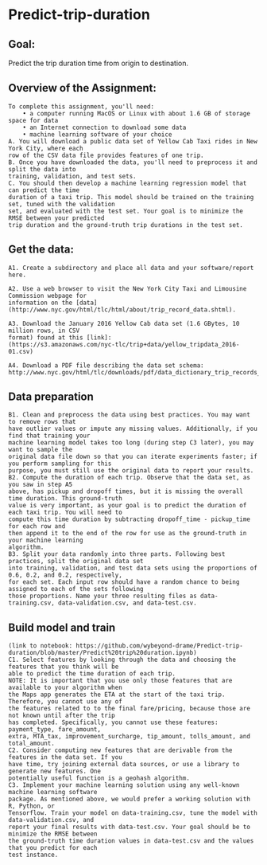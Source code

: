 # Predict-trip-duration
## Goal: 
  Predict the trip duration time from origin to destination. 
## Overview of the Assignment:
    To complete this assignment, you'll need:
        • a computer running MacOS or Linux with about 1.6 GB of storage space for data
        • an Internet connection to download some data
        • machine learning software of your choice
    A. You will download a public data set of Yellow Cab Taxi rides in New York City, where each
    row of the CSV data file provides features of one trip.
    B. Once you have downloaded the data, you'll need to preprocess it and split the data into
    training, validation, and test sets.
    C. You should then develop a machine learning regression model that can predict the time
    duration of a taxi trip. This model should be trained on the training set, tuned with the validation
    set, and evaluated with the test set. Your goal is to minimize the RMSE between your predicted
    trip duration and the ground-truth trip durations in the test set.
## Get the data:
    A1. Create a subdirectory and place all data and your software/report here.
    
    A2. Use a web browser to visit the New York City Taxi and Limousine Commission webpage for
    information on the [data](http://www.nyc.gov/html/tlc/html/about/trip_record_data.shtml).
    
    A3. Download the January 2016 Yellow Cab data set (1.6 GBytes, 10 million rows, in CSV
    format) found at this [link]:
    (https://s3.amazonaws.com/nyc-tlc/trip+data/yellow_tripdata_2016-01.csv)
    
    A4. Download a PDF file describing the data set schema:
    http://www.nyc.gov/html/tlc/downloads/pdf/data_dictionary_trip_records_yellow.pdf

## Data preparation
    B1. Clean and preprocess the data using best practices. You may want to remove rows that
    have outlier values or impute any missing values. Additionally, if you find that training your
    machine learning model takes too long (during step C3 later), you may want to sample the
    original data file down so that you can iterate experiments faster; if you perform sampling for this
    purpose, you must still use the original data to report your results.
    B2. Compute the duration of each trip. Observe that the data set, as you saw in step A5
    above, has pickup and dropoff times, but it is missing the overall time duration. This ground-truth
    value is very important, as your goal is to predict the duration of each taxi trip. You will need to
    compute this time duration by subtracting dropoff_time - pickup_time for each row and
    then append it to the end of the row for use as the ground-truth in your machine learning
    algorithm.
    B3. Split your data randomly into three parts. Following best practices, split the original data set
    into training, validation, and test data sets using the proportions of 0.6, 0.2, and 0.2, respectively, 
    for each set. Each input row should have a random chance to being assigned to each of the sets following
    those proportions. Name your three resulting files as data-training.csv, data-validation.csv, and data-test.csv. 
## Build model and train
    (link to notebook: https://github.com/wybeyond-drame/Predict-trip-duration/blob/master/Predict%20trip%20duration.ipynb)
    C1. Select features by looking through the data and choosing the features that you think will be
    able to predict the time duration of each trip.
    NOTE: It is important that you use only those features that are available to your algorithm when
    the Maps app generates the ETA at the start of the taxi trip. Therefore, you cannot use any of
    the features related to to the final fare/pricing, because those are not known until after the trip
    has completed. Specifically, you cannot use these features: payment_type, fare_amount,
    extra, MTA_tax, improvement_surcharge, tip_amount, tolls_amount, and
    total_amount.
    C2. Consider computing new features that are derivable from the features in the data set. If you
    have time, try joining external data sources, or use a library to generate new features. One
    potentially useful function is a geohash algorithm.
    C3. Implement your machine learning solution using any well-known machine learning software
    package. As mentioned above, we would prefer a working solution with R, Python, or
    Tensorflow. Train your model on data-training.csv, tune the model with data-validation.csv, and
    report your final results with data-test.csv. Your goal should be to minimize the RMSE between
    the ground-truth time duration values in data-test.csv and the values that you predict for each
    test instance.
